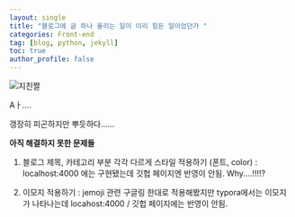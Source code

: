 ```yaml
---
layout: single
title: "블로그에 글 하나 올리는 일이 이리 힘든 일이었던가 "
categories: Front-end
tag: [blog, python, jekyll]
toc: true
author_profile: false
---
```


![지친짤](/images/2022-08-08-first/%EC%A7%80%EC%B9%9C%EA%B3%A0%EC%96%91%EC%9D%B4-16600428743272.jpg8.png)

Aㅏ....

갱장히 피곤하지만 뿌듯하다......



**아직 해결하지 못한 문제들** 

1. 블로그 제목, 카테고리 부분 각각 다르게 스타일 적용하기 
   (폰트, color)
   : localhost:4000 에는 구현됐는데 깃헙 페이지엔 반영이 안됨. 
     Why....!!!!?
   
   

2. 이모지 적용하기 
   : jemoji 관련 구글링 한대로  적용해봤지만 typora에서는 이모지가 나타나는데 locahost:4000 / 깃헙 페이지에는 반영이 안됨. 

   


